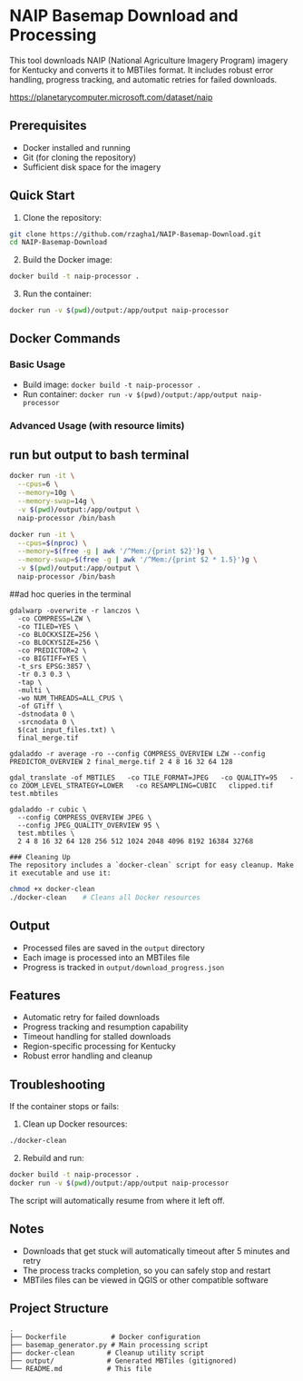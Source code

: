 # NAIP Basemap Download and Processing

This tool downloads NAIP (National Agriculture Imagery Program) imagery for Kentucky and converts it to MBTiles format. It includes robust error handling, progress tracking, and automatic retries for failed downloads.

https://planetarycomputer.microsoft.com/dataset/naip

## Prerequisites

- Docker installed and running
- Git (for cloning the repository)
- Sufficient disk space for the imagery

## Quick Start

1. Clone the repository:
```bash
git clone https://github.com/rzagha1/NAIP-Basemap-Download.git
cd NAIP-Basemap-Download
```

2. Build the Docker image:
```bash
docker build -t naip-processor .
```

3. Run the container:
```bash
docker run -v $(pwd)/output:/app/output naip-processor
```

## Docker Commands

### Basic Usage
- Build image: `docker build -t naip-processor .`
- Run container: `docker run -v $(pwd)/output:/app/output naip-processor`

### Advanced Usage (with resource limits)

## run but output to bash terminal
```bash
docker run -it \
  --cpus=6 \
  --memory=10g \
  --memory-swap=14g \
  -v $(pwd)/output:/app/output \
  naip-processor /bin/bash

docker run -it \
  --cpus=$(nproc) \
  --memory=$(free -g | awk '/^Mem:/{print $2}')g \
  --memory-swap=$(free -g | awk '/^Mem:/{print $2 * 1.5}')g \
  -v $(pwd)/output:/app/output \
  naip-processor /bin/bash
```



##ad hoc queries in the terminal
```
gdalwarp -overwrite -r lanczos \
  -co COMPRESS=LZW \
  -co TILED=YES \
  -co BLOCKXSIZE=256 \
  -co BLOCKYSIZE=256 \
  -co PREDICTOR=2 \
  -co BIGTIFF=YES \
  -t_srs EPSG:3857 \
  -tr 0.3 0.3 \
  -tap \
  -multi \
  -wo NUM_THREADS=ALL_CPUS \
  -of GTiff \
  -dstnodata 0 \
  -srcnodata 0 \
  $(cat input_files.txt) \
  final_merge.tif

gdaladdo -r average -ro --config COMPRESS_OVERVIEW LZW --config PREDICTOR_OVERVIEW 2 final_merge.tif 2 4 8 16 32 64 128

gdal_translate -of MBTILES   -co TILE_FORMAT=JPEG   -co QUALITY=95   -co ZOOM_LEVEL_STRATEGY=LOWER   -co RESAMPLING=CUBIC   clipped.tif test.mbtiles

gdaladdo -r cubic \
  --config COMPRESS_OVERVIEW JPEG \
  --config JPEG_QUALITY_OVERVIEW 95 \
  test.mbtiles \
  2 4 8 16 32 64 128 256 512 1024 2048 4096 8192 16384 32768

### Cleaning Up
The repository includes a `docker-clean` script for easy cleanup. Make it executable and use it:
```


```bash
chmod +x docker-clean
./docker-clean    # Cleans all Docker resources
```

## Output

- Processed files are saved in the `output` directory
- Each image is processed into an MBTiles file
- Progress is tracked in `output/download_progress.json`

## Features

- Automatic retry for failed downloads
- Progress tracking and resumption capability
- Timeout handling for stalled downloads
- Region-specific processing for Kentucky
- Robust error handling and cleanup

## Troubleshooting

If the container stops or fails:

1. Clean up Docker resources:
```bash
./docker-clean
```

2. Rebuild and run:
```bash
docker build -t naip-processor .
docker run -v $(pwd)/output:/app/output naip-processor
```

The script will automatically resume from where it left off.

## Notes

- Downloads that get stuck will automatically timeout after 5 minutes and retry
- The process tracks completion, so you can safely stop and restart
- MBTiles files can be viewed in QGIS or other compatible software

## Project Structure

```
.
├── Dockerfile           # Docker configuration
├── basemap_generator.py # Main processing script
├── docker-clean        # Cleanup utility script
├── output/             # Generated MBTiles (gitignored)
└── README.md           # This file
```